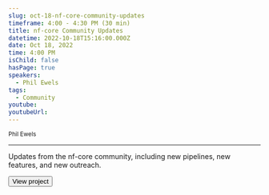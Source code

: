 ```yaml
---
slug: oct-18-nf-core-community-updates
timeframe: 4:00 - 4:30 PM (30 min)
title: nf-core Community Updates
datetime: 2022-10-18T15:16:00.000Z
date: Oct 18, 2022
time: 4:00 PM
isChild: false
hasPage: true
speakers:
  - Phil Ewels
tags:
  - Community
youtube: 
youtubeUrl: 
---
```

<div className="mb-4">
  <small className="typo-small">
    Phil Ewels
  </small>
</div>

<hr className="border-t border-gray-50 mb-4 opacity-20" />

Updates from the nf-core community, including new pipelines, new features, and new outreach.

<div>
  <Button to="https://nf-co.re/" variant="secondary" size="md" arrow>
    View project
  </Button>
</div>